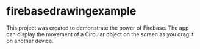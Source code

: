 # firebasedrawingexample
This project was created to demonstrate the power of Firebase. The app can display the movement of a Circular object on the screen as you drag it on another device.
